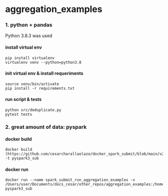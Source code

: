 # aggregation_examples

### 1. python + pandas
Python 3.8.3 was used

#### install virtual env
    pip install virtualenv
    virtualenv venv --python=python3.8

#### init virtual env & install requeriments
    source venv/bin/activate
    pip install -r requirements.txt

#### run script & tests
    python src/deduplicate.py
    pytest tests

### 2. great amount of data: pyspark

#### docker build
    docker build (https://github.com/cesarcharallaolazo/docker_spark_submit/blob/main/v23_Dockerfile_pyspark_py3_spk3) -t pyspark3_sub 

#### docker run
    docker run --name spark_submit_run_aggregation_examples -v /Users/user/Documents/docs_cesar/other_repos/aggregation_examples:/home/jovyan/SparkProjects/Project1/ pyspark3_sub